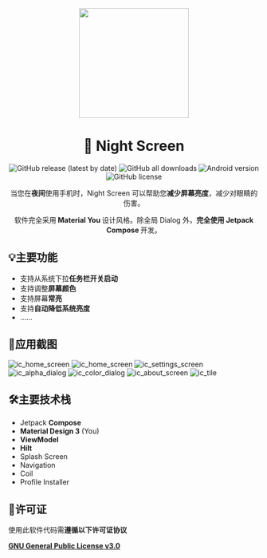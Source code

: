 <div align="center">
    <div>
        <img src="image/icon.svg" style="height: 220px"/>
    </div>
    <h1>🌙 Night Screen</h1>
    <p>
        <a href="https://github.com/SkyD666/NightScreen/releases/latest" style="text-decoration:none">
            <img src="https://img.shields.io/github/v/release/SkyD666/NightScreen?display_name=release" alt="GitHub release (latest by date)"/>
        </a>
        <a href="https://github.com/SkyD666/NightScreen/releases/latest" style="text-decoration:none" >
            <img src="https://img.shields.io/github/downloads/SkyD666/NightScreen/total" alt="GitHub all downloads"/>
        </a>
        <a href="https://img.shields.io/badge/Android-7.0%2B-brightgreen" style="text-decoration:none" >
            <img src="https://img.shields.io/badge/Android-7.0%2B-brightgreen" alt="Android version"/>
        </a>
        <a href="https://github.com/SkyD666/Imomoe/blob/master/LICENSE" style="text-decoration:none" >
            <img src="https://img.shields.io/github/license/SkyD666/NightScreen" alt="GitHub license"/>
        </a>
	</p>
    <p>
        当您在<b>夜间</b>使用手机时，Night Screen 可以帮助您<b>减少屏幕亮度</b>，减少对眼睛的伤害。
    </p>
    <p>
        软件完全采用<b> Material You </b>设计风格。除全局 Dialog 外，<b>完全使用 Jetpack Compose </b>开发。
    </p>
</div>


## 💡主要功能

- 支持从系统下拉**任务栏开关启动**
- 支持调整**屏幕颜色**
- 支持屏幕**常亮**
- 支持**自动降低系统亮度**
- ……

## 📸应用截图

![ic_home_screen](image/screenshot/ic_home_screen.jpg) ![ic_home_screen](image/screenshot/ic_nignt_screen_dialog.jpg)
![ic_settings_screen](image/screenshot/ic_settings_screen.jpg) ![ic_alpha_dialog](image/screenshot/ic_alpha_dialog.jpg)
![ic_color_dialog](image/screenshot/ic_color_dialog.jpg) ![ic_about_screen](image/screenshot/ic_about_screen.jpg)
![ic_tile](image/screenshot/ic_tile.png)

## 🛠主要技术栈

- Jetpack **Compose**
- **Material Design 3** (You)
- **ViewModel**
- **Hilt**
- Splash Screen
- Navigation
- Coil
- Profile Installer

## 📃许可证

使用此软件代码需**遵循以下许可证协议**

[**GNU General Public License v3.0**](LICENSE)